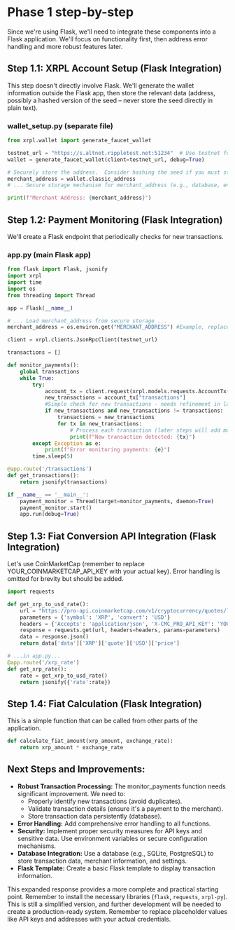 # Phase 1 step-by-step

Since we're using Flask, we'll need to integrate these components into a Flask application. We'll focus on functionality first, then address error handling and more robust features later.

## Step 1.1: XRPL Account Setup (Flask Integration)

This step doesn't directly involve Flask. We'll generate the wallet information outside the Flask app, then store the relevant data (address, possibly a hashed version of the seed – never store the seed directly in plain text).

### wallet_setup.py (separate file)

```python
from xrpl.wallet import generate_faucet_wallet

testnet_url = "https://s.altnet.rippletest.net:51234"  # Use testnet for development
wallet = generate_faucet_wallet(client=testnet_url, debug=True)

# Securely store the address.  Consider hashing the seed if you must store it.
merchant_address = wallet.classic_address
# ... Secure storage mechanism for merchant_address (e.g., database, environment variable)...

print(f"Merchant Address: {merchant_address}")
```

## Step 1.2: Payment Monitoring (Flask Integration)

We'll create a Flask endpoint that periodically checks for new transactions.

### app.py (main Flask app)

```python
from flask import Flask, jsonify
import xrpl
import time
import os
from threading import Thread

app = Flask(__name__)

# ... Load merchant_address from secure storage ...
merchant_address = os.environ.get("MERCHANT_ADDRESS") #Example, replace with your secure storage

client = xrpl.clients.JsonRpcClient(testnet_url)

transactions = []

def monitor_payments():
    global transactions
    while True:
        try:
            account_tx = client.request(xrpl.models.requests.AccountTx(account=merchant_address, ledger_index="validated")).result
            new_transactions = account_tx["transactions"]
            #Simple check for new transactions - needs refinement in later steps
            if new_transactions and new_transactions != transactions:
                transactions = new_transactions
                for tx in new_transactions:
                    # Process each transaction (later steps will add more detail here)
                    print(f"New transaction detected: {tx}")
        except Exception as e:
            print(f"Error monitoring payments: {e}")
        time.sleep(5)

@app.route('/transactions')
def get_transactions():
    return jsonify(transactions)

if __name__ == '__main__':
    payment_monitor = Thread(target=monitor_payments, daemon=True)
    payment_monitor.start()
    app.run(debug=True)
```

## Step 1.3: Fiat Conversion API Integration (Flask Integration)

Let's use CoinMarketCap (remember to replace YOUR_COINMARKETCAP_API_KEY with your actual key). Error handling is omitted for brevity but should be added.

```python
import requests

def get_xrp_to_usd_rate():
    url = "https://pro-api.coinmarketcap.com/v1/cryptocurrency/quotes/latest"
    parameters = {'symbol': 'XRP', 'convert': 'USD'}
    headers = {'Accepts': 'application/json', 'X-CMC_PRO_API_KEY': 'YOUR_COINMARKETCAP_API_KEY'}
    response = requests.get(url, headers=headers, params=parameters)
    data = response.json()
    return data['data']['XRP']['quote']['USD']['price']

# ...in app.py...
@app.route('/xrp_rate')
def get_xrp_rate():
    rate = get_xrp_to_usd_rate()
    return jsonify({'rate':rate})
```

## Step 1.4: Fiat Calculation (Flask Integration)

This is a simple function that can be called from other parts of the application.

```python
def calculate_fiat_amount(xrp_amount, exchange_rate):
    return xrp_amount * exchange_rate
```

## Next Steps and Improvements:

* **Robust Transaction Processing:** The monitor_payments function needs significant improvement. We need to:
  * Properly identify new transactions (avoid duplicates).
  * Validate transaction details (ensure it's a payment to the merchant).
  * Store transaction data persistently (database).
* **Error Handling:** Add comprehensive error handling to all functions.
* **Security:** Implement proper security measures for API keys and sensitive data. Use environment variables or secure configuration mechanisms.
* **Database Integration:** Use a database (e.g., SQLite, PostgreSQL) to store transaction data, merchant information, and settings.
* **Flask Template:** Create a basic Flask template to display transaction information.

This expanded response provides a more complete and practical starting point. Remember to install the necessary libraries (`flask`, `requests`, `xrpl-py`). This is still a simplified version, and further development will be needed to create a production-ready system. Remember to replace placeholder values like API keys and addresses with your actual credentials.
